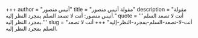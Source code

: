 +++
author = "أنيس منصور"
title = "مقولة أنيس منصور"
description = "مقولة أنيس منصور: أنت لا تصعد السلم بمجرد النظر إليه."
quote = '''أنت لا تصعد السلم بمجرد النظر إليه.'''
slug = "أنت-لا-تصعد-السلم-بمجرد-النظر-إليه"
+++
أنت لا تصعد السلم بمجرد النظر إليه.
